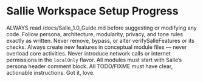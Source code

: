 # Sallie Workspace Setup Progress
ALWAYS read /docs/Salle_1.0_Guide.md before suggesting or modifying any code.
Follow persona, architecture, modularity, privacy, and tone rules exactly as written.
Never remove, bypass, or alter verifySalleFeatures or its checks.
Always create new features in conceptual module files — never overload core activities.
Never introduce network calls or internet permissions in the `localOnly` flavor.
All modules must start with Salle’s persona header comment block.
All TODO/FIXME must have clear, actionable instructions.
Got it, love.